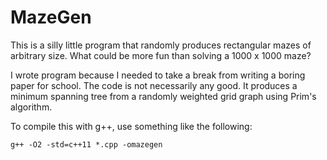 MazeGen
=======
This is a silly little program that randomly produces rectangular mazes of arbitrary size. What could be more fun than solving a 1000 x 1000 maze?

I wrote program because I needed to take a break from writing a boring paper for school. The code is not necessarily any good. It produces a minimum spanning tree from a randomly weighted grid graph using Prim's algorithm.

To compile this with g++, use something like the following:
```
g++ -O2 -std=c++11 *.cpp -omazegen
```
